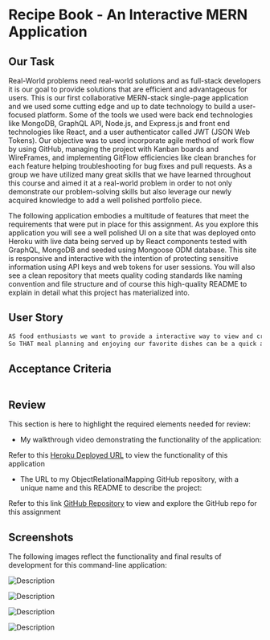 # Recipe Book - An Interactive MERN Application

## Our Task

Real-World problems need real-world solutions and as full-stack developers it is our goal to provide solutions that are efficient and advantageous for users. This is our first collaborative MERN-stack single-page application and we used some cutting edge and up to date technology to build a user-focused platform. Some of the tools we used were back end technologies like MongoDB, GraphQL API, Node.js, and Express.js and front end technologies like React, and a user authenticator called JWT (JSON Web Tokens). Our objective was to used incorporate agile method of work flow by using GitHub, managing the project with Kanban boards and WireFrames, and implementing GitFlow efficiencies like clean branches for each feature helping troubleshooting for bug fixes and pull requests. As a group we have utilized many great skills that we have learned throughout this course and aimed it at a real-world problem in order to not only demonstrate our problem-solving skills but also leverage our newly acquired knowledge to add a well polished portfolio piece. 

The following application embodies a multitude of features that meet the requirements that were put in place for this assignment. As you explore this application you will see a well polished UI on a site that was deployed onto Heroku with live data being served up by React components tested with GraphQL, MongoDB and seeded using Mongoose ODM database. This site is responsive and interactive with the intention of protecting sensitive information using API keys and web tokens for user sessions. You will also see a clean repository that meets quality coding standards like naming convention and file structure and of course this high-quality README to explain in detail what this project has materialized into.

## User Story

```md
AS food enthusiasts we want to provide a interactive way to view and create a list of recipes 
So THAT meal planning and enjoying our favorite dishes can be a quick and easy process that saves a great deal of time each week
```

## Acceptance Criteria

```md

```

## Review

This section is here to highlight the required elements needed for review:

* My walkthrough video demonstrating the functionality of the application:

Refer to this [Heroku Deployed URL]() to view the functionality of this application
    

* The URL to my ObjectRelationalMapping GitHub repository, with a unique name and this README to describe the project:

Refer to this link [GitHub Repository](https://github.com/marinadelconte/Project-3) to view and explore the GitHub repo for this assignment

## Screenshots

The following images reflect the functionality and final results of development for this command-line application:
    
![Description](./assets/)

![Description](./assets/)

![Description](./assets/)

![Description](./assets/)

